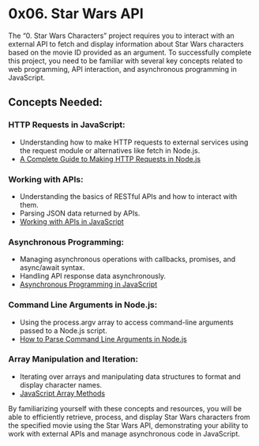 # 0x06. Star Wars API

The “0. Star Wars Characters” project requires you to interact with an external API to fetch and display information about Star Wars characters based on the movie ID provided as an argument. To successfully complete this project, you need to be familiar with several key concepts related to web programming, API interaction, and asynchronous programming in JavaScript.

## Concepts Needed:

### HTTP Requests in JavaScript:

- Understanding how to make HTTP requests to external services using the request module or alternatives like fetch in Node.js.
- [A Complete Guide to Making HTTP Requests in Node.js](https://intranet.alxswe.com/rltoken/iRse23lnV4gAsD9JJTJMMQ)

### Working with APIs:

- Understanding the basics of RESTful APIs and how to interact with them.
- Parsing JSON data returned by APIs.
- [Working with APIs in JavaScript](https://intranet.alxswe.com/rltoken/KyGS_uB68mLaP5irrH8JVA)

### Asynchronous Programming:

- Managing asynchronous operations with callbacks, promises, and async/await syntax.
- Handling API response data asynchronously.
- [Asynchronous Programming in JavaScript](https://intranet.alxswe.com/rltoken/tdKMGJrRstCkXSReNfRFpQ)

### Command Line Arguments in Node.js:

- Using the process.argv array to access command-line arguments passed to a Node.js script.
- [How to Parse Command Line Arguments in Node.js](https://intranet.alxswe.com/rltoken/oWBOWJZLF_D9GfOydPz6Kg)

### Array Manipulation and Iteration:

- Iterating over arrays and manipulating data structures to format and display character names.
- [JavaScript Array Methods](https://intranet.alxswe.com/rltoken/8zdG036OYYvVco_AZTExoA)

By familiarizing yourself with these concepts and resources, you will be able to efficiently retrieve, process, and display Star Wars characters from the specified movie using the Star Wars API, demonstrating your ability to work with external APIs and manage asynchronous code in JavaScript.
